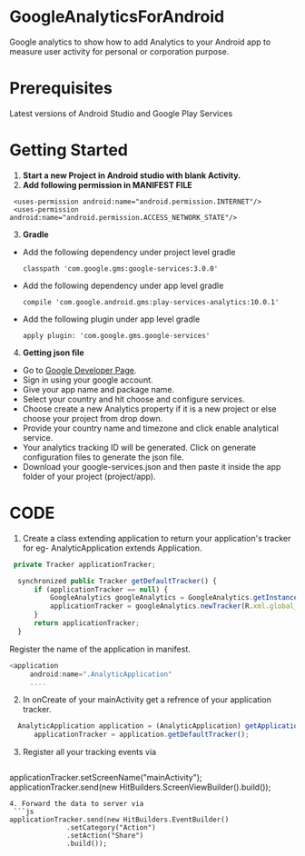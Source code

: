 # GoogleAnalyticsForAndroid
Google analytics to show how to add Analytics to your Android app to measure user activity for personal or corporation purpose.

# Prerequisites
Latest versions of Android Studio and Google Play Services

# Getting Started
1. **Start a new Project in Android studio with blank Activity.**
2. **Add following permission in MANIFEST FILE**
 ```
  <uses-permission android:name="android.permission.INTERNET"/>
  <uses-permission android:name="android.permission.ACCESS_NETWORK_STATE"/>
   ```
3. **Gradle** 
  - Add the following dependency under project level gradle
    ```
    classpath 'com.google.gms:google-services:3.0.0'
     ```
    
  - Add the following dependency under app level gradle
    ```
    compile 'com.google.android.gms:play-services-analytics:10.0.1'    
     ```
    
  - Add the following plugin under app level gradle
    ```
    apply plugin: 'com.google.gms.google-services'
     ```
4. **Getting json file**
  
  - Go to [Google Developer Page](https://developers.google.com/mobile/add?platform=android&cntapi=analytics&cnturl=https:%2F%2Fdevelopers.google.com%2Fanalytics%2Fdevguides%2Fcollection%2Fandroid%2Fv4%2Fapp%3Fconfigured%3Dtrue&cntlbl=Continue%20Adding%20Analytics).
  - Sign in using your google account.
  - Give your app name and package name.
  - Select your country and hit choose and configure services.
  - Choose create a new Analytics property if it is a new project or else choose your project from drop down.
  - Provide your country name and timezone and click enable analytical service. 
  - Your analytics tracking ID will be generated. Click on generate configuration files to generate the json file.
  - Download your google-services.json and then paste it inside the app folder of your project (project/app).
  
# CODE 
1. Create a class extending application to return your application's tracker for eg- AnalyticApplication extends Application.
  ```js
   private Tracker applicationTracker;

    synchronized public Tracker getDefaultTracker() {
        if (applicationTracker == null) {
            GoogleAnalytics googleAnalytics = GoogleAnalytics.getInstance(this);
            applicationTracker = googleAnalytics.newTracker(R.xml.global_tracker);
        }
        return applicationTracker;
    }
   ```
   Register the name of the application in manifest.
   ```js
   <application
        android:name=".AnalyticApplication"
        ....
   ```
 2. In onCreate of your mainActivity get a refrence of your application tracker.
  ```js
    AnalyticApplication application = (AnalyticApplication) getApplication();
        applicationTracker = application.getDefaultTracker();
  ```
 3. Register all your tracking events via
    ```js
   applicationTracker.setScreenName("mainActivity");
        applicationTracker.send(new HitBuilders.ScreenViewBuilder().build());
  ```
 4. Forward the data to server via
   ```js
  applicationTracker.send(new HitBuilders.EventBuilder()
                .setCategory("Action")
                .setAction("Share")
                .build());
  ```
   
  

  
  

  
